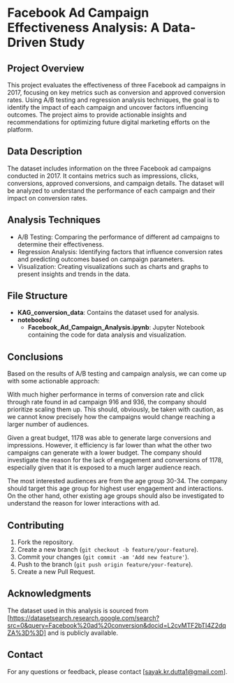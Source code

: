 # Facebook Ad Campaign Effectiveness Analysis: A Data-Driven Study

## Project Overview
This project evaluates the effectiveness of three Facebook ad campaigns in 2017, focusing on key metrics such as conversion and approved conversion rates. Using A/B testing and regression analysis techniques, the goal is to identify the impact of each campaign and uncover factors influencing outcomes. The project aims to provide actionable insights and recommendations for optimizing future digital marketing efforts on the platform.

## Data Description
The dataset includes information on the three Facebook ad campaigns conducted in 2017. It contains metrics such as impressions, clicks, conversions, approved conversions, and campaign details. The dataset will be analyzed to understand the performance of each campaign and their impact on conversion rates.

## Analysis Techniques
- A/B Testing: Comparing the performance of different ad campaigns to determine their effectiveness.
- Regression Analysis: Identifying factors that influence conversion rates and predicting outcomes based on campaign parameters.
- Visualization: Creating visualizations such as charts and graphs to present insights and trends in the data.

## File Structure
- **KAG_conversion_data**: Contains the dataset used for analysis.
- **notebooks/**
  - **Facebook_Ad_Campaign_Analysis.ipynb**: Jupyter Notebook containing the code for data analysis and visualization.

## Conclusions
Based on the results of A/B testing and campaign analysis, we can come up with some actionable approach:

With much higher performance in terms of conversion rate and click through rate found in ad campaign 916 and 936, the company should prioritize scaling them up. This should, obviously, be taken with caution, as we cannot know precisely how the campaigns would change reaching a larger number of audiences.


Given a great budget, 1178 was able to generate large conversions and impressions. However, it efficiency is far lower than what the other two campaigns can generate with a lower budget. The company should investigate the reason for the lack of engagement and conversions of 1178, especially given that it is exposed to a much larger audience reach.


The most interested audiences are from the age group 30-34. The company should target this age group for highest user engagement and interactions. On the other hand, other existing age groups should also be investigated to understand the reason for lower interactions with ad.

## Contributing
1. Fork the repository.
2. Create a new branch (`git checkout -b feature/your-feature`).
3. Commit your changes (`git commit -am 'Add new feature'`).
4. Push to the branch (`git push origin feature/your-feature`).
5. Create a new Pull Request.

## Acknowledgments
The dataset used in this analysis is sourced from [https://datasetsearch.research.google.com/search?src=0&query=Facebook%20ad%20conversion&docid=L2cvMTF2bTI4Z2dqZA%3D%3D] and is publicly available.

## Contact
For any questions or feedback, please contact [sayak.kr.dutta1@gmail.com].
